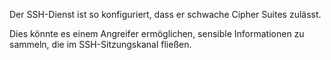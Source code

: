 Der SSH-Dienst ist so konfiguriert, dass er schwache Cipher Suites zulässt.

Dies könnte es einem Angreifer ermöglichen, sensible Informationen zu sammeln, die im SSH-Sitzungskanal fließen.